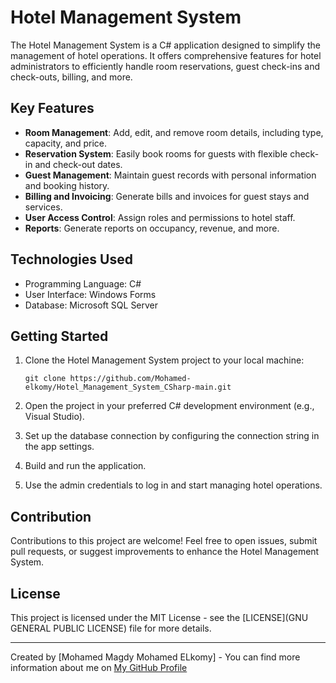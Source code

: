 # Hotel Management System

The Hotel Management System is a C# application designed to simplify the management of hotel operations. It offers comprehensive features for hotel administrators to efficiently handle room reservations, guest check-ins and check-outs, billing, and more.

## Key Features

- **Room Management**: Add, edit, and remove room details, including type, capacity, and price.
- **Reservation System**: Easily book rooms for guests with flexible check-in and check-out dates.
- **Guest Management**: Maintain guest records with personal information and booking history.
- **Billing and Invoicing**: Generate bills and invoices for guest stays and services.
- **User Access Control**: Assign roles and permissions to hotel staff.
- **Reports**: Generate reports on occupancy, revenue, and more.

## Technologies Used

- Programming Language: C#
- User Interface: Windows Forms
- Database: Microsoft SQL Server

## Getting Started

1. Clone the Hotel Management System project to your local machine:
   ```
   git clone https://github.com/Mohamed-elkomy/Hotel_Management_System_CSharp-main.git
   ```

2. Open the project in your preferred C# development environment (e.g., Visual Studio).

3. Set up the database connection by configuring the connection string in the app settings.

4. Build and run the application.

5. Use the admin credentials to log in and start managing hotel operations.

## Contribution

Contributions to this project are welcome! Feel free to open issues, submit pull requests, or suggest improvements to enhance the Hotel Management System.

## License

This project is licensed under the MIT License - see the [LICENSE](GNU GENERAL PUBLIC LICENSE) file for more details.

---

Created by [Mohamed Magdy Mohamed ELkomy] - You can find more information about me on [My GitHub Profile]([https://github.com/Mohamed-elkomy])
